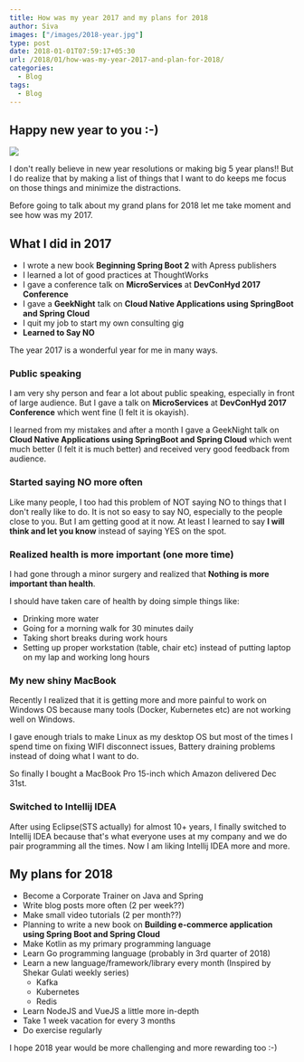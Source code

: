 ```yaml
---
title: How was my year 2017 and my plans for 2018
author: Siva
images: ["/images/2018-year.jpg"]
type: post
date: 2018-01-01T07:59:17+05:30
url: /2018/01/how-was-my-year-2017-and-plan-for-2018/
categories:
  - Blog
tags:
  - Blog
---
```

## Happy new year to you :-)

<img class="aligncenter size-full" src="/images/2018-year.jpg" sizes="(max-width: 648px) 100vw, 648px" data-recalc-dims="1" />

I don't really believe in new year resolutions or making big 5 year plans!! 
But I do realize that by making a list of things that I want to do keeps me focus on those things and minimize the distractions.

Before going to talk about my grand plans for 2018 let me take moment and see how was my 2017.

## What I did in 2017

* I wrote a new book **Beginning Spring Boot 2** with Apress publishers
* I learned a lot of good practices at ThoughtWorks
* I gave a conference talk on **MicroServices** at **DevConHyd 2017 Conference**
* I gave a **GeekNight** talk on **Cloud Native Applications using SpringBoot and Spring Cloud**
* I quit my job to start my own consulting gig
* **Learned to Say NO** 

The year 2017 is a wonderful year for me in many ways. 

### Public speaking
I am very shy person and fear a lot about public speaking, especially in front of large audience.
But I gave a talk on **MicroServices** at **DevConHyd 2017 Conference** which went fine (I felt it is okayish). 

I learned from my mistakes and after a month I gave a GeekNight talk on **Cloud Native Applications using SpringBoot and Spring Cloud** 
which went much better (I felt it is much better) and received very good feedback from audience.

### Started saying NO more often
Like many people, I too had this problem of NOT saying NO to things that I don't really like to do.
It is not so easy to say NO, especially to the people close to you. But I am getting good at it now.
At least I learned to say **I will think and let you know** instead of saying YES on the spot. 

### Realized health is more important (one more time)
I had gone through a minor surgery and realized that **Nothing is more important than health**.

I should have taken care of health by doing simple things like:

* Drinking more water
* Going for a morning walk for 30 minutes daily
* Taking short breaks during work hours
* Setting up proper workstation (table, chair etc) instead of putting laptop on my lap and working long hours


### My new shiny MacBook
Recently I realized that it is getting more and more painful to work on Windows OS because many tools (Docker, Kubernetes etc) are not working well on Windows. 

I gave enough trials to make Linux as my desktop OS but most of the times I spend time on fixing WIFI disconnect issues, Battery draining problems instead of doing what I want to do. 

So finally I bought a MacBook Pro 15-inch which Amazon delivered Dec 31st. 

### Switched to Intellij IDEA
After using Eclipse(STS actually) for almost 10+ years, I finally switched to Intellij IDEA because that's what everyone uses at my company and we do pair programming all the times.
Now I am liking Intellij IDEA more and more.


## My plans for 2018

* Become a Corporate Trainer on Java and Spring
* Write blog posts more often (2 per week??)
* Make small video tutorials (2 per month??)
* Planning to write a new book on **Building e-commerce application using Spring Boot and Spring Cloud**
* Make Kotlin as my primary programming language
* Learn Go programming language (probably in 3rd quarter of 2018)
* Learn a new language/framework/library every month (Inspired by Shekar Gulati weekly series)
    * Kafka
    * Kubernetes
    * Redis
* Learn NodeJS and VueJS a little more in-depth    
* Take 1 week vacation for every 3 months 
* Do exercise regularly 

I hope 2018 year would be more challenging and more rewarding too :-)